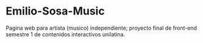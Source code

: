 # Emilio-Sosa-Music
Pagina web para artista (musico) independiente; proyecto final de front-end semestre 1 de contenidos interactivos unilatina. 
